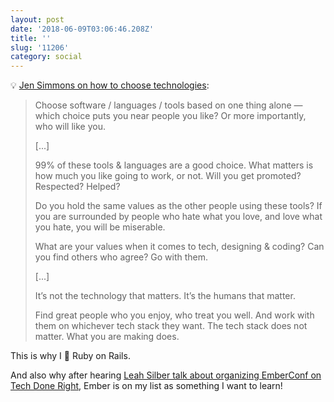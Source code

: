 ```yaml
---
layout: post
date: '2018-06-09T03:06:46.208Z'
title: ''
slug: '11206'
category: social
---
```

💡 [Jen Simmons on how to choose technologies](https://twitter.com/jensimmons/status/1004486599239979008):

>Choose software / languages / tools based on one thing alone — which choice puts you near people you like? Or more importantly, who will like you. 
>
>[...]
>
>99% of these tools &amp; languages are a good choice. What matters is how much you like going to work, or not. Will you get promoted? Respected? Helped?
>
>Do you hold the same values as the other people using these tools? If you are surrounded by people who hate what you love, and love what you hate, you will be miserable. 
>
>What are your values when it comes to tech, designing &amp; coding? Can you find others who agree? Go with them.
>
>[...]
>
>It’s not the technology that matters. It’s the humans that matter.
>
>Find great people who you enjoy, who treat you well. And work with them on whichever tech stack they want. The tech stack does not matter. What you are making does.

This is why I 💖 Ruby on Rails. 

And also why after hearing [Leah Silber talk about organizing EmberConf on Tech Done Right](http://www.techdoneright.io/39), Ember is on my list as something I want to learn! 
